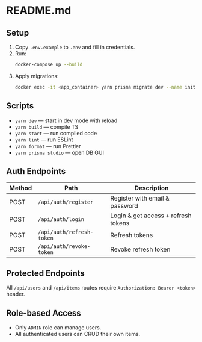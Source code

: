 # README.md

## Setup

1. Copy `.env.example` to `.env` and fill in credentials.
2. Run:
   ```bash
   docker-compose up --build
   ```
3. Apply migrations:
   ```bash
   docker exec -it <app_container> yarn prisma migrate dev --name init
   ```

## Scripts

- `yarn dev` — start in dev mode with reload
- `yarn build` — compile TS
- `yarn start` — run compiled code
- `yarn lint` — run ESLint
- `yarn format` — run Prettier
- `yarn prisma studio` — open DB GUI

## Auth Endpoints

| Method | Path                      | Description                         |
| ------ | ------------------------- | ----------------------------------- |
| POST   | `/api/auth/register`      | Register with email & password      |
| POST   | `/api/auth/login`         | Login & get access + refresh tokens |
| POST   | `/api/auth/refresh-token` | Refresh tokens                      |
| POST   | `/api/auth/revoke-token`  | Revoke refresh token                |

## Protected Endpoints

All `/api/users` and `/api/items` routes require `Authorization: Bearer <token>` header.

## Role-based Access

- Only `ADMIN` role can manage users.
- All authenticated users can CRUD their own items.
